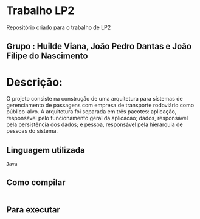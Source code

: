 # Trabalho LP2
Repositório criado para o trabalho de LP2

## Grupo : Huilde Viana, João Pedro Dantas e João Filipe do Nascimento 

# Descrição:
O projeto consiste na construção de uma arquitetura para sistemas de gerenciamento de passagens com empresa de transporte rodoviário como público-alvo. 
A arquitetura foi separada em três pacotes: aplicação, responsável pelo funcionamento geral da aplicacao; dados, responsável pela persistência dos dados; 
e pessoa, responsável pela hierarquia de pessoas do sistema.

## Linguagem utilizada

```console
Java
```

## Como compilar

```console

```

## Para executar

```console

```

